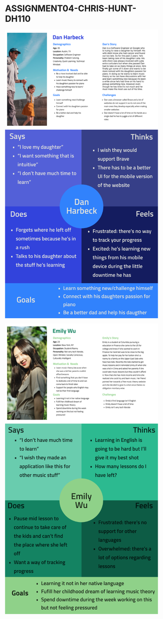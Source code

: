 # ASSIGNMENT04-CHRIS-HUNT-DH110

![Dan Persona](Dan%20Persona.png)
![Dan Empathy Map](Dan%20Empathy%20Map.png)

![Emily Persona](Emily%20Persona.png)
![Emily Empathy Map](Emily%20Empathy%20Map.png)
